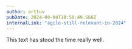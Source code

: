 ```yaml
---
author: arttuv
pubDate: 2024-09-04T18:58:49.566Z
internalLink: "agile-still-relevant-in-2024"
---
```

This text has stood the time really well.
